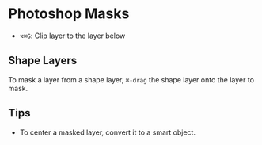 # Photoshop Masks

- `⌥⌘G`: Clip layer to the layer below

## Shape Layers

To mask a layer from a shape layer, `⌘-drag` the shape layer onto the layer to mask.

## Tips

- To center a masked layer, convert it to a smart object.
